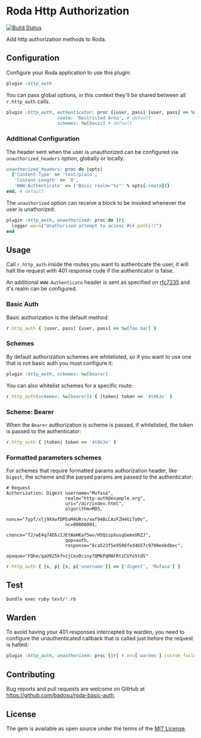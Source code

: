 # Roda Http Authorization

[![Build Status](https://travis-ci.org/badosu/roda-basic-auth.png)](https://travis-ci.org/badosu/roda-basic-auth)

Add http authorization methods to Roda.

## Configuration

Configure your Roda application to use this plugin:

```ruby
plugin :http_auth
```

You can pass global options, in this context they'll be shared between all
`r.http_auth` calls.

```ruby
plugin :http_auth, authenticator: proc {|user, pass| [user, pass] == %w[foo bar]},
                   realm: 'Restricted Area', # default
                   schemes: %w[basic] # default
```

### Additional Configuration

The header sent when the user is unauthorized can be configured via
`unauthorized_headers` option, globally or locally:

```ruby
unauthorized_headers: proc do |opts|
  {'Content-Type' => 'text/plain',
   'Content-Length' => '0',
   'WWW-Authenticate' => ('Basic realm="%s"' % opts[:realm])}
end, # default
```

The `unauthorized` option can receive a block to be invoked whenever the user
is unathorized:

```ruby
plugin :http_auth, unauthorized: proc do |r|
  logger.warn("Unathorized attempt to access #{r.path}!!")
end
```

## Usage

Call `r.http_auth` inside the routes you want to authenticate the user, it will halt
the request with 401 response code if the authenticator is false.

An additional `WWW-Authenticate` header is sent as specified on [rfc7235](https://tools.ietf.org/html/rfc7235#section-4.1) and it's realm can be configured.

### Basic Auth

Basic authorization is the default method:

```ruby
r.http_auth { |user, pass| [user, pass] == %w[foo bar] }
```

### Schemes

By default authorization schemes are whitelisted, so if you want to use one
that is not basic auth you must configure it:

```ruby
plugin :http_auth, schemes: %w[bearer]
```

You can also whitelist schemes for a specific route:

```ruby
r.http_auth(schemes: %w[bearer]) { |token| token == '4t0k3n' }
```

### Scheme: Bearer

When the `Bearer` authorization is scheme is passed, if whitelisted, the token
is passed to the authenticator:

```ruby
r.http_auth { |token| token == '4t0k3n' }
```

### Formatted parameters schemes

For schemes that require formatted params authorization header, like `Digest`,
the scheme and the parsed params are passed to the authenticator:

```
# Request
Authorization: Digest username="Mufasa",
                      realm="http-auth@example.org",
                      uri="/dir/index.html",
                      algorithm=MD5,
                      nonce="7ypf/xlj9XXwfDPEoM4URrv/xwf94BcCAzFZH4GiTo0v",
                      nc=00000001,
                      cnonce="f2/wE4q74E6zIJEtWaHKaf5wv/H5QzzpXusqGemxURZJ",
                      qop=auth,
                      response="8ca523f5e9506fed4657c9700eebdbec",
                      opaque="FQhe/qaU925kfnzjCev0ciny7QMkPqMAFRtzCUYo5tdS"
```

```ruby
r.http_auth { |s, p| [s, p['username']] == ['digest', 'Mufasa'] }
```

## Test

```sh
bundle exec ruby test/*.rb
```

## Warden

To avoid having your 401 responses intercepted by warden, you need to configure
the unauthenticated callback that is called just before the request is halted:

```ruby
plugin :http_auth, unauthorized: proc {|r| r.env['warden'].custom_failure! }
```

## Contributing

Bug reports and pull requests are welcome on GitHub at https://github.com/badosu/roda-basic-auth.

## License

The gem is available as open source under the terms of the [MIT License](http://opensource.org/licenses/MIT).
